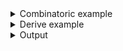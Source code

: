 <details><summary>Combinatoric example</summary>

```no_run
#[derive(Debug, Clone)]
pub struct Options {
    rect: Vec<Rect>,
    mirror: bool,
}

#[derive(Debug, Clone)]
struct Rect {
    rect: (),
    width: usize,
    height: usize,
    painted: bool,
}

fn rect() -> impl Parser<Rect> {
    let rect = long("rect").help("Define a new rectangle").req_flag(());
    let width = short('w')
        .long("width")
        .help("Rectangle width in pixels")
        .argument::<usize>("PX");
    let height = short('h')
        .long("height")
        .help("Rectangle height in pixels")
        .argument::<usize>("PX");
    let painted = short('p')
        .long("painted")
        .help("Should rectangle be filled?")
        .switch();
    construct!(Rect {
        rect,
        width,
        height,
        painted,
    })
    .adjacent()
}

pub fn options() -> OptionParser<Options> {
    let mirror = long("mirror").help("Mirror the image").switch();
    let rect = rect().many();
    construct!(Options { rect, mirror }).to_options()
}
```

</details>
<details><summary>Derive example</summary>

```no_run
#[derive(Debug, Clone, Bpaf)]
#[bpaf(options)]
pub struct Options {
    #[bpaf(external, many)]
    rect: Vec<Rect>,
    /// Mirror the image
    mirror: bool,
}

#[derive(Debug, Clone, Bpaf)]
#[bpaf(adjacent)]
struct Rect {
    /// Define a new rectangle
    rect: (),
    #[bpaf(short, long, argument("PX"))]
    /// Rectangle width in pixels
    width: usize,
    #[bpaf(short, long, argument("PX"))]
    /// Rectangle height in pixels
    height: usize,
    #[bpaf(short, long)]
    /// Should rectangle be filled?
    painted: bool,
}
```

</details>
<details><summary>Output</summary>

This example parses multipe rectangles from a command line defined by dimensions and the fact
if its filled or not, to make things more interesting - every group of coordinates must be
prefixed with `--rect`


<div class='bpaf-doc'>
$ app --help<br>
<p><b>Usage</b>: <tt><b>app</b></tt> [<tt><b>--rect</b></tt> <tt><b>-w</b></tt>=<tt><i>PX</i></tt> <tt><b>-h</b></tt>=<tt><i>PX</i></tt> [<tt><b>-p</b></tt>]]... [<tt><b>--mirror</b></tt>]</p><p><div>
<b>Available options:</b></div><dl><tt><b>--rect</b></tt> <tt><b>-w</b></tt>=<tt><i>PX</i></tt> <tt><b>-h</b></tt>=<tt><i>PX</i></tt> [<tt><b>-p</b></tt>]<dt><tt><b>    --rect</b></tt></dt>
<dd>Define a new rectangle</dd>
<dt><tt><b>-w</b></tt>, <tt><b>--width</b></tt>=<tt><i>PX</i></tt></dt>
<dd>Rectangle width in pixels</dd>
<dt><tt><b>-h</b></tt>, <tt><b>--height</b></tt>=<tt><i>PX</i></tt></dt>
<dd>Rectangle height in pixels</dd>
<dt><tt><b>-p</b></tt>, <tt><b>--painted</b></tt></dt>
<dd>Should rectangle be filled?</dd>
<p></p><dt><tt><b>    --mirror</b></tt></dt>
<dd>Mirror the image</dd>
<dt><tt><b>-h</b></tt>, <tt><b>--help</b></tt></dt>
<dd>Prints help information</dd>
</dl>
</p>
<style>
div.bpaf-doc {
    padding: 14px;
    background-color:var(--code-block-background-color);
    font-family: "Source Code Pro", monospace;
    margin-bottom: 0.75em;
}
div.bpaf-doc dt { margin-left: 1em; }
div.bpaf-doc dd { margin-left: 3em; }
div.bpaf-doc dl { margin-top: 0; padding-left: 1em; }
div.bpaf-doc  { padding-left: 1em; }
</style>
</div>


Order of items within the rectangle is not significant and you can have several of them,
because fields are still regular arguments - order doesn't matter for as long as they belong
to some rectangle

<div class='bpaf-doc'>
$ app --rect --width 10 --height 10 --rect --height=10 --width=10<br>
Options { rect: [Rect { rect: (), width: 10, height: 10, painted: false }, Rect { rect: (), width: 10, height: 10, painted: false }], mirror: false }
</div>


You can have optional values that belong to the group inside and outer flags in the middle

<div class='bpaf-doc'>
$ app --rect --width 10 --painted --height 10 --mirror --rect --height 10 --width 10<br>
Options { rect: [Rect { rect: (), width: 10, height: 10, painted: true }, Rect { rect: (), width: 10, height: 10, painted: false }], mirror: true }
</div>


But with `adjacent` they cannot interleave

<div class='bpaf-doc'>
$ app --rect --rect --width 10 --painted --height 10 --height 10 --width 10<br>
Expected <tt><b>--width</b></tt>=<tt><i>PX</i></tt>, pass <tt><b>--help</b></tt> for usage information
<style>
div.bpaf-doc {
    padding: 14px;
    background-color:var(--code-block-background-color);
    font-family: "Source Code Pro", monospace;
    margin-bottom: 0.75em;
}
div.bpaf-doc dt { margin-left: 1em; }
div.bpaf-doc dd { margin-left: 3em; }
div.bpaf-doc dl { margin-top: 0; padding-left: 1em; }
div.bpaf-doc  { padding-left: 1em; }
</style>
</div>


Or have items that don't belong to the group inside them

<div class='bpaf-doc'>
$ app --rect --width 10 --mirror --painted --height 10 --rect --height 10 --width 10<br>
Expected <tt><b>--height</b></tt>=<tt><i>PX</i></tt>, pass <tt><b>--help</b></tt> for usage information
<style>
div.bpaf-doc {
    padding: 14px;
    background-color:var(--code-block-background-color);
    font-family: "Source Code Pro", monospace;
    margin-bottom: 0.75em;
}
div.bpaf-doc dt { margin-left: 1em; }
div.bpaf-doc dd { margin-left: 3em; }
div.bpaf-doc dl { margin-top: 0; padding-left: 1em; }
div.bpaf-doc  { padding-left: 1em; }
</style>
</div>

</details>
